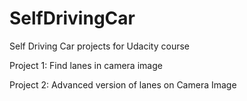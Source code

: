 # SelfDrivingCar
Self Driving Car projects for Udacity course

Project 1:
Find lanes in camera image

Project 2:
Advanced version of lanes on Camera Image
